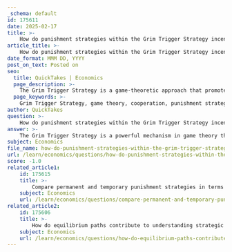 ```yaml
---
_schema: default
id: 175611
date: 2025-02-17
title: >-
    How do punishment strategies within the Grim Trigger Strategy incentivize cooperation?
article_title: >-
    How do punishment strategies within the Grim Trigger Strategy incentivize cooperation?
date_format: MMM DD, YYYY
post_on_text: Posted on
seo:
  title: QuickTakes | Economics
  page_description: >-
    The Grim Trigger Strategy is a game-theoretic approach that promotes cooperation by imposing severe and permanent punishments for defection, creating incentives for players to consider long-term consequences and maintain cooperative behavior in repeated interactions.
  page_keywords: >-
    Grim Trigger Strategy, game theory, cooperation, punishment strategies, defection, incentive mechanisms, repeated games, trust, reciprocity, future payoffs, severe punishment, long-term consequences, non-cooperative state, mutual benefit
author: QuickTakes
question: >-
    How do punishment strategies within the Grim Trigger Strategy incentivize cooperation?
answer: >-
    The Grim Trigger Strategy is a powerful mechanism in game theory that incentivizes cooperation through the use of severe punishment for defection. Here’s how it works and why it effectively promotes cooperative behavior:\n\n### Explanation of the Grim Trigger Strategy\nThe Grim Trigger Strategy is employed in repeated games, where players agree to cooperate until one player deviates from the agreed-upon strategy. Upon the first instance of defection, the player who was cooperating will switch to a punishment strategy, which typically involves defecting indefinitely. This means that the defector will face a permanent loss of cooperation, leading to lower payoffs for both players.\n\n### Incentives for Cooperation\n1. **Severe Punishment**: The punishment for defecting is extremely harsh—defection leads to a permanent shift to a non-cooperative state. This creates a strong deterrent against deviation because players recognize that the immediate gain from defecting is outweighed by the long-term losses incurred from the punishment.\n\n2. **Future Payoffs Consideration**: In repeated games, players are often motivated by the potential for future payoffs. The Grim Trigger Strategy encourages players to consider the long-term consequences of their actions. If players value future payoffs sufficiently (i.e., they have a high discount factor), they are more likely to cooperate to avoid the severe punishment that follows defection.\n\n3. **Trust and Reciprocity**: The strategy fosters an environment of trust and reciprocity. Players know that cooperation will be met with cooperation, while defection will lead to mutual defection. This mutual understanding can stabilize cooperative behavior over time.\n\n4. **Sustaining Cooperation**: In infinite repeated games, the Grim Trigger Strategy can sustain cooperation indefinitely, as players are incentivized to maintain their cooperative stance to avoid triggering the punishment phase. In finite repeated games, however, the last round often leads to defection, as players realize that there will be no future repercussions. Nevertheless, the threat of punishment in earlier rounds can still promote cooperation.\n\n### Conclusion\nThe Grim Trigger Strategy effectively incentivizes cooperation by imposing a severe and permanent punishment for defection, encouraging players to weigh the benefits of immediate gains against the long-term consequences of their actions. This strategy is particularly effective in environments where players are engaged in repeated interactions, as it aligns their interests towards maintaining cooperation for mutual benefit.
subject: Economics
file_name: how-do-punishment-strategies-within-the-grim-trigger-strategy-incentivize-cooperation.md
url: /learn/economics/questions/how-do-punishment-strategies-within-the-grim-trigger-strategy-incentivize-cooperation
score: -1.0
related_article1:
    id: 175615
    title: >-
        Compare permanent and temporary punishment strategies in terms of their effectiveness in repeated games.
    subject: Economics
    url: /learn/economics/questions/compare-permanent-and-temporary-punishment-strategies-in-terms-of-their-effectiveness-in-repeated-games
related_article2:
    id: 175606
    title: >-
        How do equilibrium paths contribute to understanding strategic interactions in games?
    subject: Economics
    url: /learn/economics/questions/how-do-equilibrium-paths-contribute-to-understanding-strategic-interactions-in-games
---
```


&nbsp;